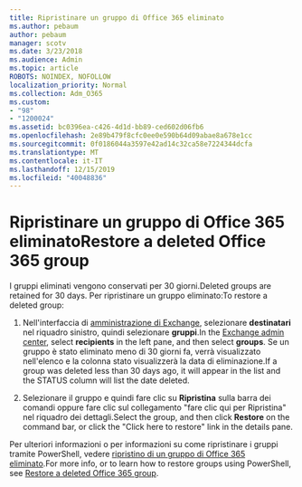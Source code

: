 ```yaml
---
title: Ripristinare un gruppo di Office 365 eliminato
ms.author: pebaum
author: pebaum
manager: scotv
ms.date: 3/23/2018
ms.audience: Admin
ms.topic: article
ROBOTS: NOINDEX, NOFOLLOW
localization_priority: Normal
ms.collection: Adm_O365
ms.custom:
- "98"
- "1200024"
ms.assetid: bc0396ea-c426-4d1d-bb89-ced602d06fb6
ms.openlocfilehash: 2e89b479f8cfc0ee0e590b64d09abae8a678e1cc
ms.sourcegitcommit: 0f0186044a3597e42ad14c32ca58e7224344dcfa
ms.translationtype: MT
ms.contentlocale: it-IT
ms.lasthandoff: 12/15/2019
ms.locfileid: "40048836"
---
```

# <a name="restore-a-deleted-office-365-group"></a><span data-ttu-id="39296-102">Ripristinare un gruppo di Office 365 eliminato</span><span class="sxs-lookup"><span data-stu-id="39296-102">Restore a deleted Office 365 group</span></span>

<span data-ttu-id="39296-103">I gruppi eliminati vengono conservati per 30 giorni.</span><span class="sxs-lookup"><span data-stu-id="39296-103">Deleted groups are retained for 30 days.</span></span> <span data-ttu-id="39296-104">Per ripristinare un gruppo eliminato:</span><span class="sxs-lookup"><span data-stu-id="39296-104">To restore a deleted group:</span></span>
  
1. <span data-ttu-id="39296-105">Nell'interfaccia di [amministrazione di Exchange](https://outlook.office365.com/ecp/), selezionare **destinatari** nel riquadro sinistro, quindi selezionare **gruppi**.</span><span class="sxs-lookup"><span data-stu-id="39296-105">In the [Exchange admin center](https://outlook.office365.com/ecp/), select **recipients** in the left pane, and then select **groups**.</span></span> <span data-ttu-id="39296-106">Se un gruppo è stato eliminato meno di 30 giorni fa, verrà visualizzato nell'elenco e la colonna stato visualizzerà la data di eliminazione.</span><span class="sxs-lookup"><span data-stu-id="39296-106">If a group was deleted less than 30 days ago, it will appear in the list and the STATUS column will list the date deleted.</span></span>

2. <span data-ttu-id="39296-107">Selezionare il gruppo e quindi fare clic su **Ripristina** sulla barra dei comandi oppure fare clic sul collegamento "fare clic qui per Ripristina" nel riquadro dei dettagli.</span><span class="sxs-lookup"><span data-stu-id="39296-107">Select the group, and then click **Restore** on the command bar, or click the "Click here to restore" link in the details pane.</span></span>

<span data-ttu-id="39296-108">Per ulteriori informazioni o per informazioni su come ripristinare i gruppi tramite PowerShell, vedere [ripristino di un gruppo di Office 365 eliminato](https://go.microsoft.com/fwlink/?linkid=867802).</span><span class="sxs-lookup"><span data-stu-id="39296-108">For more info, or to learn how to restore groups using PowerShell, see [Restore a deleted Office 365 group](https://go.microsoft.com/fwlink/?linkid=867802).</span></span>
  